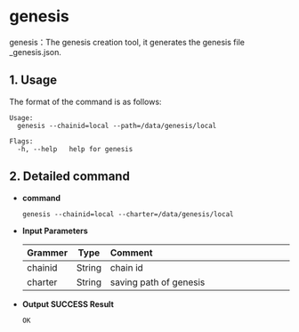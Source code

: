 # genesis

genesis：The genesis creation tool, it generates the genesis file _genesis.json.

## 1. Usage

The format of the command is as follows:

```
Usage:
  genesis --chainid=local --path=/data/genesis/local

Flags:
  -h, --help   help for genesis
```

## 2. Detailed command

- **command**

  ```
  genesis --chainid=local --charter=/data/genesis/local
  ```

- **Input Parameters**

  | **Grammer** | **Type** | **Comment**&nbsp;&nbsp;&nbsp;&nbsp;&nbsp;&nbsp;&nbsp;&nbsp;&nbsp;&nbsp;&nbsp;&nbsp;&nbsp;&nbsp;&nbsp;&nbsp;&nbsp;&nbsp;&nbsp;&nbsp;&nbsp;&nbsp;&nbsp;&nbsp;&nbsp;&nbsp;&nbsp;&nbsp;&nbsp;&nbsp;&nbsp;&nbsp;&nbsp;&nbsp;&nbsp;&nbsp;&nbsp;&nbsp;&nbsp;&nbsp;&nbsp;&nbsp;&nbsp;&nbsp;&nbsp;&nbsp;&nbsp;&nbsp;&nbsp;&nbsp;&nbsp;&nbsp;&nbsp;&nbsp;&nbsp;&nbsp;&nbsp;&nbsp;&nbsp;&nbsp;&nbsp;&nbsp;&nbsp;&nbsp;&nbsp;&nbsp;&nbsp;&nbsp;&nbsp;&nbsp;&nbsp;&nbsp;&nbsp;&nbsp; |
  | -------- | :------: | ------------------------------------------------------------ |
  | chainid  |  String  | chain id                                                  |
  | charter  |  String  | saving path of genesis                                               |

- **Output SUCCESS Result**

  ```
  OK
  ```
